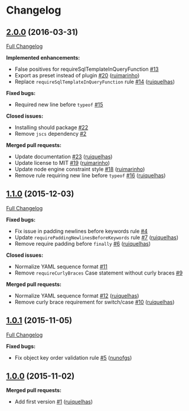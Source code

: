 # Changelog

## [2.0.0](https://github.com/seegno/jscs-config-seegno/tree/2.0.0) (2016-03-31)
[Full Changelog](https://github.com/seegno/jscs-config-seegno/compare/1.1.0...2.0.0)

**Implemented enhancements:**

- False positives for requireSqlTemplateInQueryFunction [\#13](https://github.com/seegno/jscs-config-seegno/issues/13)
- Export as preset instead of plugin [\#20](https://github.com/seegno/jscs-config-seegno/pull/20) ([ruimarinho](https://github.com/ruimarinho))
- Replace `requireSqlTemplateInQueryFunction` rule [\#14](https://github.com/seegno/jscs-config-seegno/pull/14) ([ruiquelhas](https://github.com/ruiquelhas))

**Fixed bugs:**

- Required new line before `typeof` [\#15](https://github.com/seegno/jscs-config-seegno/issues/15)

**Closed issues:**

- Installing should package [\#22](https://github.com/seegno/jscs-config-seegno/issues/22)
- Remove `jscs` dependency [\#2](https://github.com/seegno/jscs-config-seegno/issues/2)

**Merged pull requests:**

- Update documentation [\#23](https://github.com/seegno/jscs-config-seegno/pull/23) ([ruiquelhas](https://github.com/ruiquelhas))
- Update license to MIT [\#19](https://github.com/seegno/jscs-config-seegno/pull/19) ([ruimarinho](https://github.com/ruimarinho))
- Update node engine constraint style [\#18](https://github.com/seegno/jscs-config-seegno/pull/18) ([ruimarinho](https://github.com/ruimarinho))
- Remove rule requiring new line before `typeof` [\#16](https://github.com/seegno/jscs-config-seegno/pull/16) ([ruiquelhas](https://github.com/ruiquelhas))

## [1.1.0](https://github.com/seegno/jscs-config-seegno/tree/1.1.0) (2015-12-03)
[Full Changelog](https://github.com/seegno/jscs-config-seegno/compare/1.0.1...1.1.0)

**Fixed bugs:**

- Fix issue in padding newlines before keywords rule [\#4](https://github.com/seegno/jscs-config-seegno/issues/4)
- Update `requirePaddingNewlinesBeforeKeywords` rule [\#7](https://github.com/seegno/jscs-config-seegno/pull/7) ([ruiquelhas](https://github.com/ruiquelhas))
- Remove require padding before `finally` [\#6](https://github.com/seegno/jscs-config-seegno/pull/6) ([ruiquelhas](https://github.com/ruiquelhas))

**Closed issues:**

- Normalize YAML sequence format [\#11](https://github.com/seegno/jscs-config-seegno/issues/11)
- Remove `requireCurlyBraces` Case statement without curly braces [\#9](https://github.com/seegno/jscs-config-seegno/issues/9)

**Merged pull requests:**

- Normalize YAML sequence format [\#12](https://github.com/seegno/jscs-config-seegno/pull/12) ([ruiquelhas](https://github.com/ruiquelhas))
- Remove curly brace requirement for switch/case [\#10](https://github.com/seegno/jscs-config-seegno/pull/10) ([ruiquelhas](https://github.com/ruiquelhas))

## [1.0.1](https://github.com/seegno/jscs-config-seegno/tree/1.0.1) (2015-11-05)
[Full Changelog](https://github.com/seegno/jscs-config-seegno/compare/1.0.0...1.0.1)

**Fixed bugs:**

- Fix object key order validation rule [\#5](https://github.com/seegno/jscs-config-seegno/pull/5) ([nunofgs](https://github.com/nunofgs))

## [1.0.0](https://github.com/seegno/jscs-config-seegno/tree/1.0.0) (2015-11-02)
**Merged pull requests:**

- Add first version [\#1](https://github.com/seegno/jscs-config-seegno/pull/1) ([ruiquelhas](https://github.com/ruiquelhas))

